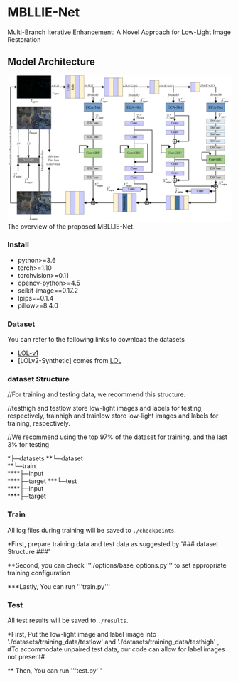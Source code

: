# MBLLIE-Net
Multi-Branch Iterative Enhancement: A Novel Approach for Low-Light Image Restoration


## Model Architecture
![image](https://github.com/Autumn-1t/MBLLIE-Net/blob/main/image/Fig.png) 
The overview of the proposed MBLLIE-Net.


### Install ###
- python>=3.6
- torch>=1.10
- torchvision>=0.11
- opencv-python>=4.5
- scikit-image==0.17.2
- lpips==0.1.4
- pillow>=8.4.0

### Dataset ###
You can refer to the following links to download the datasets
- [LOL-v1](https://daooshee.github.io/BMVC2018website/)
- [LOLv2-Synthetic] comes from [LOL](https://daooshee.github.io/BMVC2018website/)


### dataset Structure ###
//For training and testing data, we recommend this structure.    

//testhigh and testlow store low-light images and labels for testing, respectively, trainhigh and trainlow store low-light images and labels for training, respectively.    

//We recommend using the top 97% of the dataset for training, and the last 3% for testing   

*├─datasets 
**└─dataset  
**└─train   
****├─input    
****├─target
***└─test  
****├─input    
****├─target   
    

### Train ###
All log files during training will be saved to `./checkpoints`.

*First, prepare training data and test data as suggested by '### dataset Structure ###'

**Second, you can check '''./options/base_options.py''' to set appropriate training configuration

***Lastly, You can run '''train.py'''


### Test ###
All test results will be saved to `./results`.

*First, Put the low-light image and label image into './datasets/training_data/testlow' and './datasets/training_data/testhigh' ,
#To accommodate unpaired test data, our code can allow for label images not present#

** Then, You can run '''test.py'''



